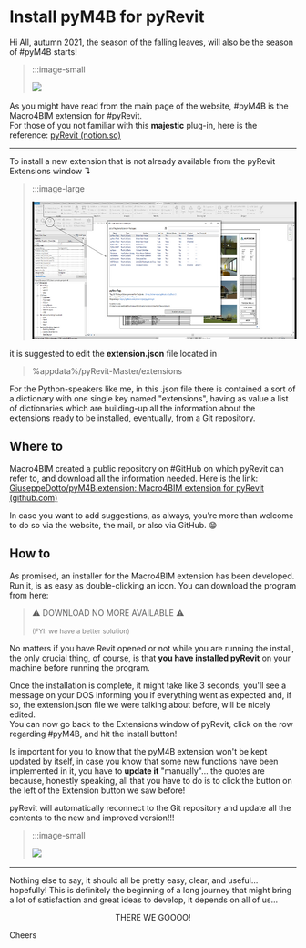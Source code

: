 <!-- {
"createdAt": "Sep 23, 2021",
"title": "Install pyM4B for pyRevit",
"tags": ["pyM4B"],
"votes": 0,
"views": 1450,
"published": true
} -->

# Install pyM4B for pyRevit

Hi All, autumn 2021, the season of the falling leaves, will also be the season of #pyM4B starts!

> :::image-small
>
> ![](https://media3.giphy.com/media/XD9o33QG9BoMis7iM4/giphy.gif)

As you might have read from the main page of the website, #pyM4B is the Macro4BIM extension for #pyRevit. <br />
For those of you not familiar with this **majestic** plug-in, here is the reference: [pyRevit (notion.so)](https://www.notion.so/pyrevitlabs/pyRevit-bd907d6292ed4ce997c46e84b6ef67a0)

---

To install a new extension that is not already available from the pyRevit Extensions window ↴

> :::image-large
>
> ![](media/install-pym4b-img1.png)

it is suggested to edit the **extension.json** file located in

> %appdata%/pyRevit-Master/extensions

For the Python-speakers like me, in this .json file there is contained a sort of a dictionary with one single key named "extensions", having as value a list of dictionaries which are building-up all the information about the extensions ready to be installed, eventually, from a Git repository.

## Where to

Macro4BIM created a public repository on #GitHub on which pyRevit can refer to, and download all the information needed. Here is the link:<br />
[GiuseppeDotto/pyM4B.extension: Macro4BIM extension for pyRevit (github.com)](https://github.com/GiuseppeDotto/pyM4B.extension)

In case you want to add suggestions, as always, you're more than welcome to do so via the website, the mail, or also via GitHub. 😁

## How to

As promised, an installer for the Macro4BIM extension has been developed. Run it, is as easy as double-clicking an icon. You can download the program from here:

> ⚠️ DOWNLOAD NO MORE AVAILABLE ⚠️
>
> <small style="color: grey">(FYI: we have a better solution)</small>

No matters if you have Revit opened or not while you are running the install, the only crucial thing, of course, is that **you have installed pyRevit** on your machine before running the program.

Once the installation is complete, it might take like 3 seconds, you'll see a message on your DOS informing you if everything went as expected and, if so, the extension.json file we were talking about before, will be nicely edited.<br />
You can now go back to the Extensions window of pyRevit, click on the row regarding #pyM4B, and hit the install button!

Is important for you to know that the pyM4B extension won't be kept updated by itself, in case you know that some new functions have been implemented in it, you have to **update it** "manually"... the quotes are because, honestly speaking, all that you have to do is to click the button on the left of the Extension button we saw before!

pyRevit will automatically reconnect to the Git repository and update all the contents to the new and improved version!!!

> :::image-small
>
> ![](https://media1.giphy.com/media/cOB8cDnKM6eyY/giphy.gif)

---

Nothing else to say, it should all be pretty easy, clear, and useful... hopefully! This is definitely the beginning of a long journey that might bring a lot of satisfaction and great ideas to develop, it depends on all of us...

<center>
THERE WE GOOOO!
</center>

Cheers
